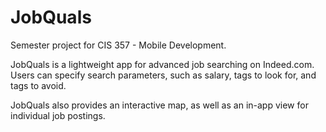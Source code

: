 # JobQuals
Semester project for CIS 357 - Mobile Development.

JobQuals is a lightweight app for advanced job searching on Indeed.com. Users can specify search parameters, such as salary, tags to look for, and tags to avoid.

JobQuals also provides an interactive map, as well as an in-app view for individual job postings.
